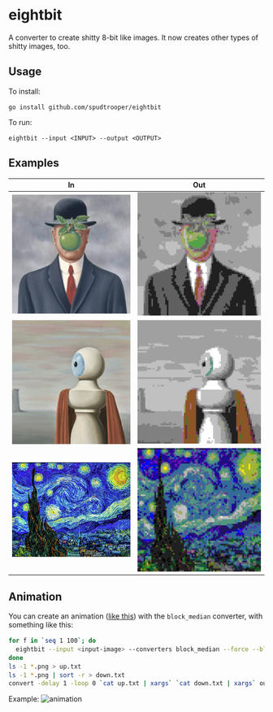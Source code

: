 # eightbit

A converter to create shitty 8-bit like images. It now creates other types of shitty images, too.

## Usage

To install:

```
go install github.com/spudtrooper/eightbit
```

To run:

```
eightbit --input <INPUT> --output <OUTPUT>
```

## Examples

| In                                                         | Out                                                          |
| ---------------------------------------------------------- | ------------------------------------------------------------ |
| ![in/magritte](./examples/in/magritte.jpg)                 | ![out/magritte](./examples/out/magritte.jpg)                 |
| ![in/la-belle-lurette](./examples/in/la-belle-lurette.jpg) | ![out/la-belle-lurette](./examples/out/la-belle-lurette.jpg) |
| ![in/starry-night](./examples/in/starry-night.jpg)         | ![out/starry-night](./examples/out/starry-night.jpg)         |

## Animation

You can create an animation ([like this](./examples/animation/stella.gif)) with the `block_median` converter, with something like this:

```bash
for f in `seq 1 100`; do
  eightbit --input <input-image> --converters block_median --force --block_size $f
done
ls -1 *.png > up.txt
ls -1 *.png | sort -r > down.txt
convert -delay 1 -loop 0 `cat up.txt | xargs` `cat down.txt | xargs` output.gif
```

Example: ![animation](./examples/animation/stella.gif)
